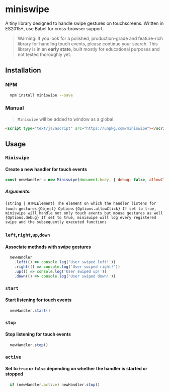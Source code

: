 # miniswipe

A tiny library designed to handle swipe gestures on touchscreens.
Written in ES2015+, use Babel for cross-browser support.
> Warning:
If you look for a polished, production-grade and feature-rich library for handling touch events, please continue your search.
This library is in an **early state**, built mostly for educational purposes and not tested thoroughly yet.

## Installation
### NPM
````bash
  npm install miniswipe --save
````
### Manual
>`Miniswipe` will be added to window as a global.
````html
<script type="text/javascript" src="https://unpkg.com/miniswipe"></script>
````
## Usage
### `Miniswipe`
#### Create a new handler for touch events
```javascript
const newHandler = new Miniswipe(document.body, { debug: false, allowClick: true })
```
##### Arguments:
`{string | HTMLElement} The element on which the handler listens for touch gestures`
`{Object} Options`
`{Options.allowClick} If set to true, miniswipe will handle not only touch events but mouse gestures as well`
`{Options.debug} If set to true, miniswipe will log every registered swipe and the subsequently executed functions`
### `left`,`right`,`up`,`down`
#### Associate methods with swipe gestures
```javascript
  newHandler
    .left(() => console.log('User swiped left!'))
    .right(() => console.log('User swiped right!'))
    .up(() => console.log('User swiped up!'))
    .down(() => console.log('User swiped down!'))
```
### `start`
#### Start listening for touch events
```javascript
  newHandler.start()
```
### `stop`
#### Stop listening for touch events
```javascript
  newHandler.stop()
```
### `active`
#### Set to `true` or `false` depending on whether the handler is started or stopped
```javascript
  if (newHandler.active) newHandler.stop()
```